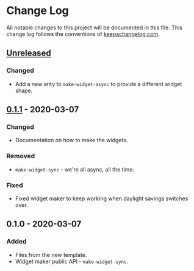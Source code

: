 # Change Log
All notable changes to this project will be documented in this file. This change log follows the conventions of [keepachangelog.com](http://keepachangelog.com/).

## [Unreleased]
### Changed
- Add a new arity to `make-widget-async` to provide a different widget shape.

## [0.1.1] - 2020-03-07
### Changed
- Documentation on how to make the widgets.

### Removed
- `make-widget-sync` - we're all async, all the time.

### Fixed
- Fixed widget maker to keep working when daylight savings switches over.

## 0.1.0 - 2020-03-07
### Added
- Files from the new template.
- Widget maker public API - `make-widget-sync`.

[Unreleased]: https://github.com/your-name/learn-testing/compare/0.1.1...HEAD
[0.1.1]: https://github.com/your-name/learn-testing/compare/0.1.0...0.1.1
